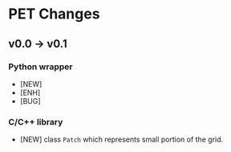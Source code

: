 
PET Changes
===========

## v0.0 -> v0.1 ##

### Python wrapper ###

* [NEW] 
* [ENH]
* [BUG]

### C/C++ library ###

* [NEW] class `Patch` which represents small portion of the grid.
